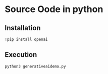 # Source Oode in python

## Installation

```code
!pip install openai
```



## Execution 
```code
python3 generativeaidemo.py
```
